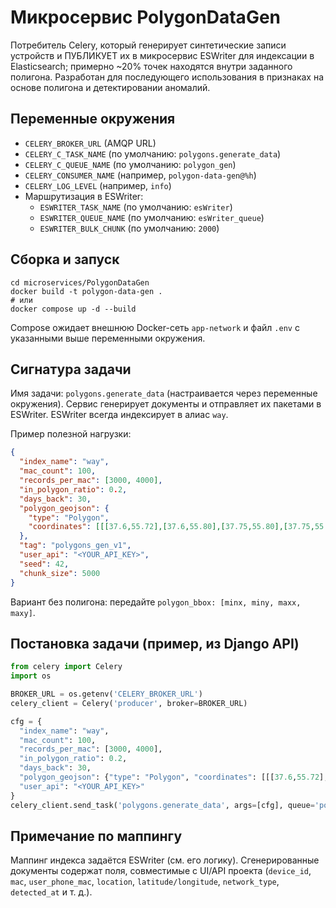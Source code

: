 # Микросервис PolygonDataGen

Потребитель Celery, который генерирует синтетические записи устройств и ПУБЛИКУЕТ их в микросервис ESWriter для индексации в Elasticsearch; примерно ~20% точек находятся внутри заданного полигона. Разработан для последующего использования в признаках на основе полигона и детектировании аномалий.

## Переменные окружения
- `CELERY_BROKER_URL` (AMQP URL)
- `CELERY_C_TASK_NAME` (по умолчанию: `polygons.generate_data`)
- `CELERY_C_QUEUE_NAME` (по умолчанию: `polygon_gen`)
- `CELERY_CONSUMER_NAME` (например, `polygon-data-gen@%h`)
- `CELERY_LOG_LEVEL` (например, `info`)
- Маршрутизация в ESWriter:
  - `ESWRITER_TASK_NAME` (по умолчанию: `esWriter`)
  - `ESWRITER_QUEUE_NAME` (по умолчанию: `esWriter_queue`)
  - `ESWRITER_BULK_CHUNK` (по умолчанию: `2000`)

## Сборка и запуск
```
cd microservices/PolygonDataGen
docker build -t polygon-data-gen .
# или
docker compose up -d --build
```

Compose ожидает внешнюю Docker-сеть `app-network` и файл `.env` с указанными выше переменными окружения.

## Сигнатура задачи
Имя задачи: `polygons.generate_data` (настраивается через переменные окружения). Сервис генерирует документы и отправляет их пакетами в ESWriter. ESWriter всегда индексирует в алиас `way`.

Пример полезной нагрузки:
```json
{
  "index_name": "way",
  "mac_count": 100,
  "records_per_mac": [3000, 4000],
  "in_polygon_ratio": 0.2,
  "days_back": 30,
  "polygon_geojson": {
    "type": "Polygon",
    "coordinates": [[[37.6,55.72],[37.6,55.80],[37.75,55.80],[37.75,55.72],[37.6,55.72]]]
  },
  "tag": "polygons_gen_v1",
  "user_api": "<YOUR_API_KEY>",
  "seed": 42,
  "chunk_size": 5000
}
```

Вариант без полигона: передайте `polygon_bbox: [minx, miny, maxx, maxy]`.

## Постановка задачи (пример, из Django API)
```python
from celery import Celery
import os

BROKER_URL = os.getenv('CELERY_BROKER_URL')
celery_client = Celery('producer', broker=BROKER_URL)

cfg = {
  "index_name": "way",
  "mac_count": 100,
  "records_per_mac": [3000, 4000],
  "in_polygon_ratio": 0.2,
  "days_back": 30,
  "polygon_geojson": {"type": "Polygon", "coordinates": [[[37.6,55.72],[37.6,55.80],[37.75,55.80],[37.75,55.72],[37.6,55.72]]]},
  "user_api": "<YOUR_API_KEY>"
}
celery_client.send_task('polygons.generate_data', args=[cfg], queue='polygon_gen')
```

## Примечание по маппингу
Маппинг индекса задаётся ESWriter (см. его логику). Сгенерированные документы содержат поля, совместимые с UI/API проекта (`device_id`, `mac`, `user_phone_mac`, `location`, `latitude/longitude`, `network_type`, `detected_at` и т. д.).